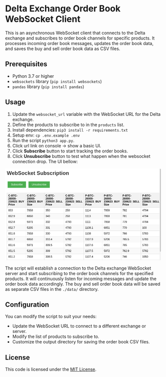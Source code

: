 # Delta Exchange Order Book WebSocket Client

This is an asynchronous WebSocket client that connects to the Delta exchange and subscribes to order book channels for specific products. It processes incoming order book messages, updates the order book data, and saves the buy and sell order book data as CSV files.

## Prerequisites

- Python 3.7 or higher
- `websockets` library (`pip install websockets`)
- `pandas` library (`pip install pandas`)

## Usage

1. Update the `websocket_url` variable with the WebSocket URL for the Delta exchange.
2. Define the products to subscribe to in the `products` list.
3. Install dependencies: `pip3 install -r requirements.txt`
4. Setup env: `cp .env.example .env`
5. Run the script `python3 app.py`. 
6. Click url link on console -> show a basic UI. 
7. Click **Subscribe** button to start tracking the order books. 
8. Click **Unsubscribe** button to test what happen when the websocket connection drop. The UI bellow:

![OpenAI Logo](docs/ui.png)

The script will establish a connection to the Delta exchange WebSocket server and start subscribing to the order book channels for the specified products. It will continuously listen for incoming messages and update the order book data accordingly. The buy and sell order book data will be saved as separate CSV files in the `./data/` directory.

## Configuration

You can modify the script to suit your needs:

- Update the WebSocket URL to connect to a different exchange or server.
- Modify the list of products to subscribe to.
- Customize the output directory for saving the order book CSV files.

## License

This code is licensed under the [MIT License](LICENSE).
